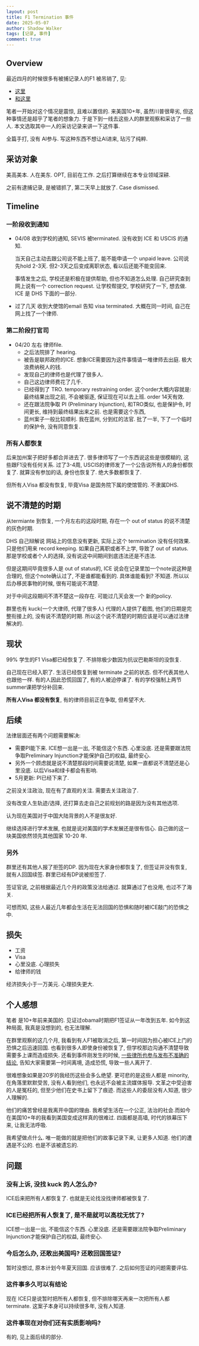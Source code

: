 ```yaml
---
layout: post
title: F1 Termination 事件
date: 2025-05-07
author: Shadow Walker
tags: [记录, 事件]
comment: true
---
```


## Overview

最近四月的时候很多有被捕记录人的F1 被吊销了, 见: 
- [这里](https://www.1point3acres.com/bbs/thread-1123532-1-1.html) 
- [和这里](https://www.newlandlawfirm.com/post/f1%E5%9B%A0criminal%E8%AE%B0%E5%BD%95%E5%A4%A7%E9%87%8F%E6%92%A4%E9%94%80)

笔者一开始对这个情况是震惊, 且难以置信的. 来美国10+年, 虽然川普很卑劣, 但这种事情还是超乎了笔者的想象力. 于是下到一线去这些人的群里观察和采访了一些人.  本文选取其中一人的采访记录来讲一下这件事. 

全篇手打, 没有 AI参与. 写这种东西不想让AI进来, 玷污了纯粹. 


## 采访对象

美高美本. 人在美东. OPT, 目前在工作. 之后打算继续在本专业领域深耕. 

之前有逮捕记录, 是被错抓了, 第二天早上就放了. Case dismissed. 

## Timeline

### 一阶段收到通知

- 04/08 收到学校的通知, SEVIS 被terminated.  没有收到 ICE 和 USCIS 的通知. 

	当天自己主动去跟公司说不能上班了, 能不能申请一个 unpaid leave. 公司说先hold 2-3天. 但2-3天之后变成离职状态, 看以后还能不能变回来.  

	事情发生之后, 学校还是积极在提供帮助, 但也不知道怎么处理.  自己研究查到网上说有一个 correction request. 让学校帮提交, 学校研究了一下, 想去做.  ICE 是 DHS 下面的一部分. 

- 过了几天 收到大使馆的email 告知 visa terminated.  大概在同一时间, 自己在网上找了一个律师. 

### 第二阶段打官司

- 04/20 左右 律师file.  
	- 之后法院排了 hearing. 
	- 被告是联邦政府的ICE.  想象ICE需要因为这件事情请一堆律师去出庭. 极大浪费纳税人的钱. 
	- 发现自己的律师也是代理了很多人. 
	- 自己这边律师费花了几千. 
	- 已经得到了 TRO. temporary restraining order.  这个order大概内容就是: 最终结果出现之前, 不会被驱逐, 保证现在可以去上班.   order 14天有效. 
	- 还在跟法院争取 PI (Preliminary Injunction),  和TRO类似, 也是保护令, 时间更长, 维持到最终结果出来之前.  也是需要这个东西, 
	- 蓝州案子一般比较顺利. 我在蓝州, 分到红的法官. 批了一半, 下了一个临时的保护令, 没有同意恢复. 

### 所有人都恢复

后来加州案子把好多都合并进去了. 很多律师写了一个东西说这些是很模糊的, 这些跟F1没有任何关系.  过了3-4周, USCIS的律师发了一个公告说所有人的身份都恢复了. 就算没有参加的话, 身份也恢复了. 绝大多数都恢复了. 

但所有人Visa 都没有恢复, 毕竟Visa 是国务院下属的使馆管的. 不隶属DHS. 

## 说不清楚的时期

从termiante 到恢复, 一个月左右的这段时期, 存在一个 out of status 的说不清楚的灰色时期. 

DHS 自己辩解说 网站上的信息没有更新, 实际上这个 termination 没有任何效果. 只是他们用来 record keeping.  如果自己离职或者不上学, 导致了 out of status. 那是学校或者个人的选择, 没有说这中间期间到底违法还是不违法. 

但是这期间毕竟很多人是 out of status的, ICE 说会在记录里加一个note说这种是合理的, 但这个note确认过了, 不是谁都能看到的.  具体谁能看到? 不知道.  所以以后办移民事物的时候, 很有可能说不清楚. 

对于中间这段期间不清不楚这一段存在. 可能过几天会发一个 新的policy. 

群里也有 kuck(一个大律师, 代理了很多人) 代理的人提供了截图, 他们的日期是完整衔接上的, 没有说不清楚的时期. 所以这个说不清楚的时期应该是可以通过法律解决的. 

## 现状

99% 学生的F1 Visa都已经恢复了. 不排除极少数因为抗议巴勒斯坦的没恢复. 

自己现在已经入职了. 生活已经恢复到被 terminate 之前的状态.  但不代表其他人也跟他一样. 有的人因此恐慌回国了, 有的人被迫停课了. 有的学校强制上两节summer课把学分补回来. 

**所有人Visa 都没有恢复**, 有的律师目前正在争取, 但希望不大. 




## 后续

法律层面还有两个问题需要解决: 

- 需要PI能下来. ICE想一出是一出, 不能信这个东西. 心里没底. 还是需要跟法院争取Preliminary Injunction才能保护自己的权益, 最终安心. 
- 另外一个顾虑就是说不清楚那段时间需要说清楚, 如果一直都说不清楚还是心里没底. 以后Visa和绿卡都会有影响. 
- 5月更新: PI已经下来了. 

之前没关注政治, 现在有了直观的关注. 需要去关注政治了. 

没有改变人生轨迹/选择, 还打算去走自己之前规划的路是因为没有其他选项. 

认为现在美国对于中国大陆背景的人不是很友好. 

继续选择进行学术发展, 也就是说对美国的学术发展还是很有信心.  自己做的这一块美国依然领先其他国家 10-20 年. 

### 另外

群里还有其他人报了拒签的DP. 因为现在大家身份都恢复了, 但签证并没有恢复, 就有人回国续签. 群里已经有DP说被拒签了. 

签证官说, 之前根据最近几个月的政策没法给通过. 就算通过了也没用, 也过不了海关. 

可想而知, 这些人最近几年都会生活在无法回国的恐惧和随时被ICE敲门的恐惧之中.  


## 损失

- 工资
- Visa
- 心里没底. 心理损失
- 给律师的钱

经济损失小于一万美元. 心理损失更大. 

## 个人感想

笔者 是10+年前来美国的. 见证过obama时期把F1签证从一年改到五年. 如今到这种局面, 我真是没想到的, 也无法理解. 

在群里观察的这几个月, 我看到有人F1被取消之后, 第一时间因为担心被ICE上门的恐惧之后迅速回国.  也看到很多人即使身份被恢复了, 但学校那边沟通不清楚导致需要多上课而造成损失. 还看到事件刚发生的时候, [一些律所也参与发布不准确的结论](https://www.newlandlawfirm.com/post/f1%E5%9B%A0criminal%E8%AE%B0%E5%BD%95%E5%A4%A7%E9%87%8F%E6%92%A4%E9%94%80), 告知大家需要第一时间离境, 造成恐慌, 导致一些人离开了.

很难想象如果是20岁的我经历这些会多么绝望.  更可悲的是这些人都是 minority, 在角落里默默受苦, 没有人看到他们, 也永远不会被主流媒体报导.  文革之中受迫害的人是冤枉的, 但至少他们在史书上留下了痕迹. 而这些人的委屈没有人知道, 很少人理解的. 

他们的痛苦曾经是我离开中国的理由. 我希望生活在一个公正, 法治的社会.而如今在美国10+年的我看到美国变成这样真的很难过.  四面都是高墙, 时代的铁幕压下来, 让我无法呼吸. 

我希望做点什么. 唯一能做的就是把他们的故事记录下来, 让更多人知道. 他们的遭遇是不公的. 也是不该被遗忘的. 



## 问题

### 没有上诉, 没找 kuck 的人怎么办? 

ICE后来把所有人都恢复了. 也就是无论找没找律师都被恢复了. 

### ICE已经把所有人恢复了, 是不是就可以高枕无忧了? 

ICE想一出是一出, 不能信这个东西. 心里没底. 还是需要跟法院争取Preliminary Injunction才能保护自己的权益, 最终安心. 

### 今后怎么办, 还敢出美国吗? 还敢回国签证?

暂时没想过, 原本计划今年夏天回国. 应该很难了. 之后如何签证的问题需要评估. 

### 这件事多久可以有结论

现在 ICE只是说暂时把所有人都恢复, 但不排除哪天再来一次把所有人都terminate. 这案子本身可以持续很多年, 没有人知道. 


### 这件事现在对你们还有实质影响吗?

有的, 见上面后续的部分. 

